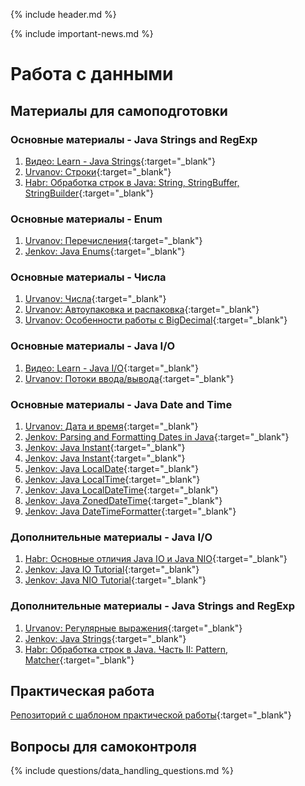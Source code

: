 {% include header.md %}

{% include important-news.md %}

Работа с данными
===

Материалы для самоподготовки
---------------------

### Основные материалы - Java Strings and RegExp
1. [Видео: Learn - Java Strings](https://learn.by/courses/course-v1:EPAM+JS_RD_BY+ext1/about){:target="_blank"}
1. [Urvanov: Строки](https://urvanov.ru/2016/04/20/java-8-%d1%81%d1%82%d1%80%d0%be%d0%ba%d0%b8){:target="_blank"}
1. [Habr: Обработка строк в Java: String, StringBuffer, StringBuilder](https://habr.com/ru/post/260767){:target="_blank"}

### Основные материалы - Enum
1. [Urvanov: Перечисления](https://urvanov.ru/2016/04/14/java-8-%d0%bf%d0%b5%d1%80%d0%b5%d1%87%d0%b8%d1%81%d0%bb%d0%b5%d0%bd%d0%b8%d1%8f){:target="_blank"}
1. [Jenkov: Java Enums](http://tutorials.jenkov.com/java/enums.html){:target="_blank"}

### Основные материалы - Числа
1. [Urvanov: Числа](https://urvanov.ru/2016/04/17/java-8-%d1%87%d0%b8%d1%81%d0%bb%d0%b0){:target="_blank"}
1. [Urvanov: Автоупаковка и распаковка](https://urvanov.ru/2016/04/21/java-8-%d0%b0%d0%b2%d1%82%d0%be%d1%83%d0%bf%d0%b0%d0%ba%d0%be%d0%b2%d0%ba%d0%b0-%d0%b8-%d1%80%d0%b0%d1%81%d0%bf%d0%b0%d0%ba%d0%be%d0%b2%d0%ba%d0%b0){:target="_blank"}
1. [Urvanov: Особенности работы с BigDecimal](https://urvanov.ru/2015/06/23/%d0%be%d1%81%d0%be%d0%b1%d0%b5%d0%bd%d0%bd%d0%be%d1%81%d1%82%d0%b8-%d1%80%d0%b0%d0%b1%d0%be%d1%82%d1%8b-%d1%81-java-math-bigdecimal){:target="_blank"}

### Основные материалы - Java I/O
1. [Видео: Learn - Java I/O](https://learn.epam.com/detailsPage?id=2ae5c9a0-6f70-443c-9866-559bc1a408db){:target="_blank"}
1. [Urvanov: Потоки ввода/вывода](https://urvanov.ru/2016/05/13/java-8-%d0%bf%d0%be%d1%82%d0%be%d0%ba%d0%b8-%d0%b2%d0%b2%d0%be%d0%b4%d0%b0%d0%b2%d1%8b%d0%b2%d0%be%d0%b4%d0%b0){:target="_blank"}

### Основные материалы - Java Date and Time
1. [Urvanov: Дата и время](https://urvanov.ru/2016/06/16/java-8-%D0%B4%D0%B0%D1%82%D0%B0-%D0%B8-%D0%B2%D1%80%D0%B5%D0%BC%D1%8F/){:target="_blank"}
1. [Jenkov: Parsing and Formatting Dates in Java](http://tutorials.jenkov.com/java-date-time/parsing-formatting-dates.html){:target="_blank"}
1. [Jenkov: Java Instant](http://tutorials.jenkov.com/java-date-time/instant.html){:target="_blank"}
1. [Jenkov: Java Instant](http://tutorials.jenkov.com/java-date-time/duration.html){:target="_blank"}
1. [Jenkov: Java LocalDate](http://tutorials.jenkov.com/java-date-time/localdate.html){:target="_blank"}
1. [Jenkov: Java LocalTime](http://tutorials.jenkov.com/java-date-time/localtime.html){:target="_blank"}
1. [Jenkov: Java LocalDateTime](http://tutorials.jenkov.com/java-date-time/localdatetime.html){:target="_blank"}
1. [Jenkov: Java ZonedDateTime](http://tutorials.jenkov.com/java-date-time/zoneddatetime.html){:target="_blank"}
1. [Jenkov: Java DateTimeFormatter](http://tutorials.jenkov.com/java-date-time/datetimeformatter.html){:target="_blank"}

### Дополнительные материалы - Java I/O
1. [Habr: Основные отличия Java IO и Java NIO](https://habr.com/ru/post/235585/){:target="_blank"}
1. [Jenkov: Java IO Tutorial](http://tutorials.jenkov.com/java-io/index.html){:target="_blank"}
1. [Jenkov: Java NIO Tutorial](http://tutorials.jenkov.com/java-nio/index.html){:target="_blank"}

### Дополнительные материалы - Java Strings and RegExp
1. [Urvanov: Регулярные выражения](https://urvanov.ru/2016/06/08/java-8-%D1%80%D0%B5%D0%B3%D1%83%D0%BB%D1%8F%D1%80%D0%BD%D1%8B%D0%B5-%D0%B2%D1%8B%D1%80%D0%B0%D0%B6%D0%B5%D0%BD%D0%B8%D1%8F/){:target="_blank"}
1. [Jenkov: Java Strings](http://tutorials.jenkov.com/java/strings.html){:target="_blank"}
1. [Habr: Обработка строк в Java. Часть II: Pattern, Matcher](https://habr.com/ru/post/260773/){:target="_blank"}

Практическая работа
---------------------
[Репозиторий с шаблоном практической работы](https://github.com/java-online-course/java-data-handling-template){:target="_blank"}

Вопросы для самоконтроля
---------------------
{% include questions/data_handling_questions.md %}